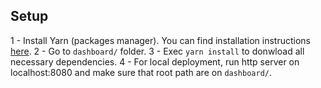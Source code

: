 ## Setup

1 - Install Yarn (packages manager). You can find installation instructions [here](https://yarnpkg.com/en/docs/install).
2 - Go to `dashboard/` folder.
3 - Exec `yarn install` to donwload all necessary dependencies.
4 - For local deployment, run http server on localhost:8080 and make sure that root path are on `dashboard/`.